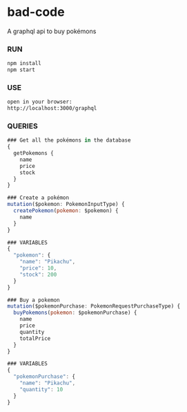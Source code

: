 # bad-code
A graphql api to buy pokémons

### RUN
```bash
npm install
npm start
```

### USE
```bash
open in your browser:
http://localhost:3000/graphql
```

### QUERIES
```javascript
### Get all the pokémons in the database
{
  getPokemons {
    name
    price
    stock
  }
}
```

```javascript
### Create a pokémon
mutation($pokemon: PokemonInputType) {
  createPokemon(pokemon: $pokemon) {
    name
  }
}

### VARIABLES
{
  "pokemon": {
    "name": "Pikachu",
    "price": 10,
    "stock": 200
  }
}
```

```javascript
### Buy a pokemon
mutation($pokemonPurchase: PokemonRequestPurchaseType) {
  buyPokemons(pokemon: $pokemonPurchase) {
    name
    price
    quantity
    totalPrice
  }
}

### VARIABLES
{
  "pokemonPurchase": {
    "name": "Pikachu",
    "quantity": 10
  }
}
```
